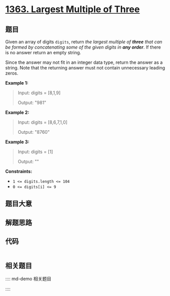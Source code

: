 # [1363. Largest Multiple of Three](https://leetcode.com/problems/largest-multiple-of-three)

## 题目

Given an array of digits `digits`, return _the largest multiple of **three**
that can be formed by concatenating some of the given digits in **any
order**_. If there is no answer return an empty string.

Since the answer may not fit in an integer data type, return the answer as a
string. Note that the returning answer must not contain unnecessary leading
zeros.



**Example 1:**

> Input: digits = [8,1,9]
> 
> Output: "981"

**Example 2:**

> Input: digits = [8,6,7,1,0]
> 
> Output: "8760"

**Example 3:**

> Input: digits = [1]
> 
> Output: ""

**Constraints:**

  * `1 <= digits.length <= 104`
  * `0 <= digits[i] <= 9`


## 题目大意

## 解题思路

## 代码

```javascript

```

## 相关题目

:::: md-demo 相关题目

::::

